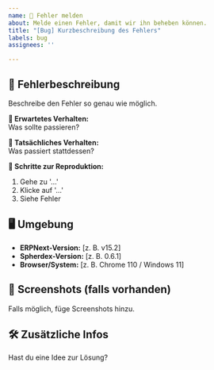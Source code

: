 ```yaml
---
name: 🐞 Fehler melden
about: Melde einen Fehler, damit wir ihn beheben können.
title: "[Bug] Kurzbeschreibung des Fehlers"
labels: bug
assignees: ''

---
```


## 🐞 Fehlerbeschreibung
Beschreibe den Fehler so genau wie möglich.

**🔹 Erwartetes Verhalten:**  
Was sollte passieren?

**🔹 Tatsächliches Verhalten:**  
Was passiert stattdessen?

**🔹 Schritte zur Reproduktion:**  
1. Gehe zu '...'
2. Klicke auf '...'
3. Siehe Fehler

## 🖥 Umgebung
- **ERPNext-Version:** [z. B. v15.2]  
- **Spherdex-Version:** [z. B. 0.6.1]  
- **Browser/System:** [z. B. Chrome 110 / Windows 11]  

## 📸 Screenshots (falls vorhanden)
Falls möglich, füge Screenshots hinzu.

## 🛠 Zusätzliche Infos
Hast du eine Idee zur Lösung?
